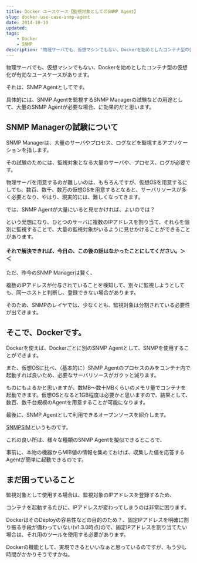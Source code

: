 ```yaml
---
title: Docker ユースケース【監視対象としてのSNMP Agent】
slug: docker-use-case-snmp-agent
date: 2014-10-19
updated:
tags:
    - Docker
    - SNMP
description: "物理サーバでも、仮想マシンでもない、Dockerを始めとしたコンテナ型の仮想化が有効なユースケースがあります。それは、SNMP Agentとしてです。具体的には、SNMP Agentを監視するSNMP Managerの試験などの用途として、大量のSNMP Agentが必要な場合、に効果的だと思います。"
---
```


物理サーバでも、仮想マシンでもない、Dockerを始めとしたコンテナ型の仮想化が有効なユースケースがあります。





それは、SNMP Agentとしてです。





具体的には、SNMP Agentを監視するSNMP Managerの試験などの用途として、大量のSNMP Agentが必要な場合、に効果的だと思います。


<!--more-->


## SNMP Managerの試験について





SNMP Managerは、大量のサーバやプロセス、ログなどを監視するアプリケーションを指します。





その試験のためには、監視対象となる大量のサーバや、プロセス、ログが必要です。





物理サーバを用意するのが難しいのは、もちろんですが、仮想OSを用意するにしても、数百、数千、数万の仮想OSを用意するとなると、サーバリソースが多く必要となり、やはり、現実的には、難しくなってきます。





では、SNMP Agentが大量にいると見せかければ、よいのでは？





という発想になり、ひとつのサーバに複数のIPアドレスを割り当て、それらを個別に監視することで、大量の監視対象がいるように見せかけることができることがあります。





#### それで解決できれば、今日の、この後の話はなかったことにしてください。＞ ＜





ただ、昨今のSNMP Managerは賢く、





複数のIPアドレスが付与されていることを検知して、別々に監視しようとしても、同一ホストと判断し、登録できない場合があります。





そのため、SNMPのレイヤでは、少なくとも、監視対象は分割されている必要性が出てきます。





## そこで、Dockerです。





Dockerを使えば、Dockerごとに別のSNMP Agentとして、SNMPを使用することができます。





また、仮想OSに比べ、（基本的に）SNMP Agentのプロセスのみをコンテナ内で起動すれば良いため、必要なサーバリソースがガクッと減ります。





ものにもよるかと思いますが、数MB～数十MBくらいのメモリ量でコンテナを起動できます。仮想OSとなると1GB程度は必要かと思いますので、結果として、数百、数千台規模のAgentを用意することが可能になります。





最後に、SNMP Agentとして利用できるオープンソースを紹介します。





[SNMPSIM](http://snmpsim.sourceforge.net/)というものです。





これの良い所は、様々な種類のSNMP Agentを擬似できるところで、





事前に、本物の機器からMIB値の情報を集めておけば、収集した値を応答するAgentが簡単に起動できるのです。





## まだ困っていること





監視対象として使用する場合は、監視対象のIPアドレスを登録するため、





コンテナを起動するたびに、IPアドレスが変わってしまうのは非常に困ります。





DockerはそのDeployの容易性などの目的のため？、固定IPアドレスを明確に割り振る手段が備わっていない(v1.3.0時点)ので、固定IPアドレスを割り当てたい場合は、それ用のツールを使用する必要があります。





Dockerの機能として、実現できるといいなぁと思っているのですが、もう少し時間がかかりそうですかね。



